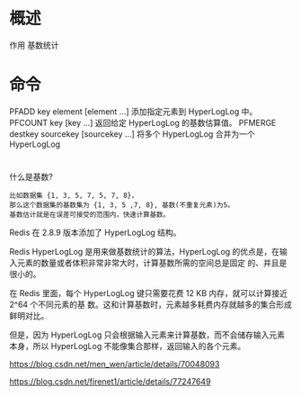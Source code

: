 
# 概述

作用
    基数统计
    
    
# 命令

PFADD key element [element ...] 
添加指定元素到 HyperLogLog 中。
PFCOUNT key [key ...] 
返回给定 HyperLogLog 的基数估算值。
PFMERGE destkey sourcekey [sourcekey ...] 
将多个 HyperLogLog 合并为一个 HyperLogLog    


# 

什么是基数?

    比如数据集 {1, 3, 5, 7, 5, 7, 8}， 
    那么这个数据集的基数集为 {1, 3, 5 ,7, 8}, 基数(不重复元素)为5。 
    基数估计就是在误差可接受的范围内，快速计算基数。
    
    

Redis 在 2.8.9 版本添加了 HyperLogLog 结构。

Redis HyperLogLog 是用来做基数统计的算法，HyperLogLog 的优点是，在输入元素的数量或者体积非常非常大时，计算基数所需的空间总是固定 的、并且是很小的。

在 Redis 里面，每个 HyperLogLog 键只需要花费 12 KB 内存，就可以计算接近 2^64 个不同元素的基 数。这和计算基数时，元素越多耗费内存就越多的集合形成鲜明对比。

但是，因为 HyperLogLog 只会根据输入元素来计算基数，而不会储存输入元素本身，所以 HyperLogLog 不能像集合那样，返回输入的各个元素。


https://blog.csdn.net/men_wen/article/details/70048093

https://blog.csdn.net/firenet1/article/details/77247649        